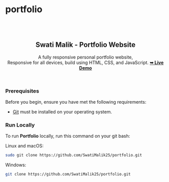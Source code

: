 # portfolio
<div align="center">
<br />
<br />
<h2 align="center">Swati Malik - Portfolio Website</h2>

A fully responsive personal portfolio website, <br />Responsive for all devices, build using HTML, CSS, and JavaScript.
<a href="https://github.com/swatimalik25.github.io/portfolio/"><strong>➥ Live Demo</strong></a>
</div>

<br />

### Prerequisites

Before you begin, ensure you have met the following requirements:

* [Git](https://git-scm.com/downloads "Download Git") must be installed on your operating system.

### Run Locally

To run **Portfolio** locally, run this command on your git bash:

Linux and macOS:

```bash
sudo git clone https://github.com/SwatiMalik25/portfolio.git
```

Windows:

```bash
git clone https://github.com/SwatiMalik25/portfolio.git
```



